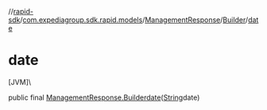 //[rapid-sdk](../../../../index.md)/[com.expediagroup.sdk.rapid.models](../../index.md)/[ManagementResponse](../index.md)/[Builder](index.md)/[date](date.md)

# date

[JVM]\

public final [ManagementResponse.Builder](index.md)[date](date.md)([String](https://docs.oracle.com/javase/8/docs/api/java/lang/String.html)date)
